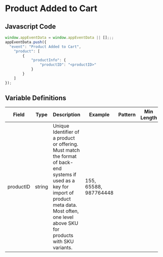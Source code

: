 # Product Added to Cart

### 

## Javascript Code
```js
window.appEventData = window.appEventData || [];;;
appEventData.push({
  "event": "Product Added to Cart",
    "product": [
        {
            "productInfo": {
                "productID": "<productID>"
            }
        }
    ]
});
```

## Variable Definitions

|Field|Type|Description|Example|Pattern|Min Length|Max Length|Minimum|Maximum|Multiple Of|
| --- | --- | --- | --- | --- | --- | --- | --- | --- | --- |
|productID|string|Unique Identifier of a product or offering.  Must match the format of back-end systems if used as a key for import of product meta data. Most often, one level above SKU for products with SKU variants. |155, 65588, 987764448|||||||





